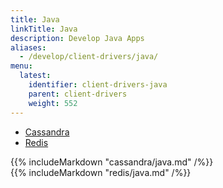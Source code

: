 ```yaml
---
title: Java
linkTitle: Java
description: Develop Java Apps
aliases:
  - /develop/client-drivers/java/
menu:
  latest:
    identifier: client-drivers-java
    parent: client-drivers
    weight: 552
---
```


<ul class="nav nav-tabs nav-tabs-yb">
  <li class="active">
    <a href="#cql">
      <i class="icon-cassandra" aria-hidden="true"></i>
      Cassandra
    </a>
  </li>
  <li >
    <a href="#redis">
      <i class="icon-redis" aria-hidden="true"></i>
      Redis
    </a>
  </li>
</ul>

<div class="tab-content">
  <div id="cql" class="tab-pane fade in active">
    {{% includeMarkdown "cassandra/java.md" /%}}
  </div>
  <div id="redis" class="tab-pane fade">
    {{% includeMarkdown "redis/java.md" /%}}
  </div>
</div>
